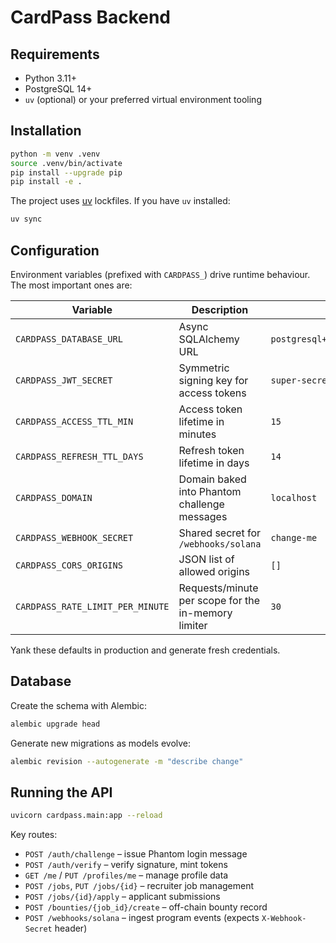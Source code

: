 # CardPass Backend

## Requirements

- Python 3.11+
- PostgreSQL 14+
- `uv` (optional) or your preferred virtual environment tooling

## Installation

```bash
python -m venv .venv
source .venv/bin/activate
pip install --upgrade pip
pip install -e .
```

The project uses [uv](https://docs.astral.sh/uv/) lockfiles. If you have `uv` installed:

```bash
uv sync
```

## Configuration

Environment variables (prefixed with `CARDPASS_`) drive runtime behaviour. The most important ones are:

| Variable | Description | Default |
| --- | --- | --- |
| `CARDPASS_DATABASE_URL` | Async SQLAlchemy URL | `postgresql+asyncpg://postgres:postgres@localhost:5432/cardpass` |
| `CARDPASS_JWT_SECRET` | Symmetric signing key for access tokens | `super-secret-change-me` |
| `CARDPASS_ACCESS_TTL_MIN` | Access token lifetime in minutes | `15` |
| `CARDPASS_REFRESH_TTL_DAYS` | Refresh token lifetime in days | `14` |
| `CARDPASS_DOMAIN` | Domain baked into Phantom challenge messages | `localhost` |
| `CARDPASS_WEBHOOK_SECRET` | Shared secret for `/webhooks/solana` | `change-me` |
| `CARDPASS_CORS_ORIGINS` | JSON list of allowed origins | `[]` |
| `CARDPASS_RATE_LIMIT_PER_MINUTE` | Requests/minute per scope for the in-memory limiter | `30` |

Yank these defaults in production and generate fresh credentials.

## Database

Create the schema with Alembic:

```bash
alembic upgrade head
```

Generate new migrations as models evolve:

```bash
alembic revision --autogenerate -m "describe change"
```

## Running the API

```bash
uvicorn cardpass.main:app --reload
```

Key routes:

- `POST /auth/challenge` – issue Phantom login message
- `POST /auth/verify` – verify signature, mint tokens
- `GET /me` / `PUT /profiles/me` – manage profile data
- `POST /jobs`, `PUT /jobs/{id}` – recruiter job management
- `POST /jobs/{id}/apply` – applicant submissions
- `POST /bounties/{job_id}/create` – off-chain bounty record
- `POST /webhooks/solana` – ingest program events (expects `X-Webhook-Secret` header)
